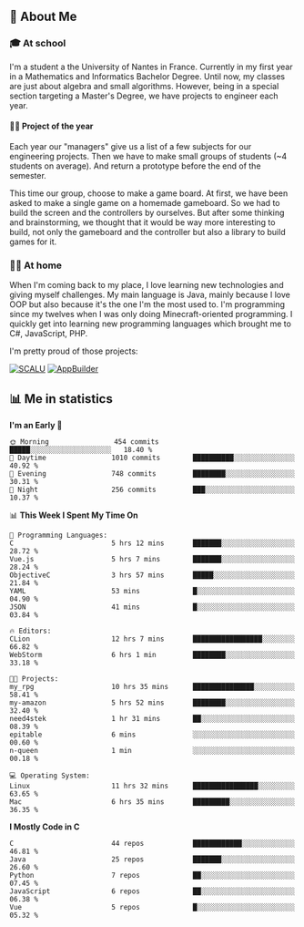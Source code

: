 ## 👀 About Me

### 🎓 At school

I'm a student a the University of Nantes in France. Currently in my first year in a Mathematics and Informatics Bachelor Degree. Until now, my classes are just about algebra and small algorithms. However, being in a special section targeting a Master's Degree, we have projects to engineer each year. 

#### 🔧🔬 Project of the year

Each year our "managers" give us a list of a few subjects for our engineering projects. Then we have to make small groups of students (~4 students on average). And return a prototype before the end of the semester.

This time our group, choose to make a game board. At first, we have been asked to make a single game on a homemade gameboard. So we had to build the screen and the controllers by ourselves. 
But after some thinking and brainstorming, we thought that it would be way more interesting to build, not only the gameboard and the controller but also a library to build games for it.

### 👨‍💻 At home

When I'm coming back to my place, I love learning new technologies and giving myself challenges. My main language is Java, mainly because I love OOP but also because it's the one I'm the most used to. I'm programming since my twelves when I was only doing Minecraft-oriented programming.  I quickly get into learning new programming languages which brought me to C#, JavaScript, PHP. 

I'm pretty proud of those projects:

[![SCALU](https://github-readme-stats.vercel.app/api/pin?username=renardfute&repo=SCALU)](https://github.com/renardfute/scalu)
[![AppBuilder](https://github-readme-stats.vercel.app/api/pin?username=pulsedev2&repo=AppBuilder)](https://github.com/pulsedev2/AppBuilder)

## 📊 Me in statistics
<!--START_SECTION:waka-->
**I'm an Early 🐤** 

```text
🌞 Morning                454 commits         █████░░░░░░░░░░░░░░░░░░░░   18.40 % 
🌆 Daytime                1010 commits        ██████████░░░░░░░░░░░░░░░   40.92 % 
🌃 Evening                748 commits         ████████░░░░░░░░░░░░░░░░░   30.31 % 
🌙 Night                  256 commits         ███░░░░░░░░░░░░░░░░░░░░░░   10.37 % 
```


📊 **This Week I Spent My Time On** 

```text
💬 Programming Languages: 
C                        5 hrs 12 mins       ███████░░░░░░░░░░░░░░░░░░   28.72 % 
Vue.js                   5 hrs 7 mins        ███████░░░░░░░░░░░░░░░░░░   28.24 % 
ObjectiveC               3 hrs 57 mins       █████░░░░░░░░░░░░░░░░░░░░   21.84 % 
YAML                     53 mins             █░░░░░░░░░░░░░░░░░░░░░░░░   04.90 % 
JSON                     41 mins             █░░░░░░░░░░░░░░░░░░░░░░░░   03.84 % 

🔥 Editors: 
CLion                    12 hrs 7 mins       █████████████████░░░░░░░░   66.82 % 
WebStorm                 6 hrs 1 min         ████████░░░░░░░░░░░░░░░░░   33.18 % 

🐱‍💻 Projects: 
my_rpg                   10 hrs 35 mins      ███████████████░░░░░░░░░░   58.41 % 
my-amazon                5 hrs 52 mins       ████████░░░░░░░░░░░░░░░░░   32.40 % 
need4stek                1 hr 31 mins        ██░░░░░░░░░░░░░░░░░░░░░░░   08.39 % 
epitable                 6 mins              ░░░░░░░░░░░░░░░░░░░░░░░░░   00.60 % 
n-queen                  1 min               ░░░░░░░░░░░░░░░░░░░░░░░░░   00.18 % 

💻 Operating System: 
Linux                    11 hrs 32 mins      ████████████████░░░░░░░░░   63.65 % 
Mac                      6 hrs 35 mins       █████████░░░░░░░░░░░░░░░░   36.35 % 
```

**I Mostly Code in C** 

```text
C                        44 repos            ████████████░░░░░░░░░░░░░   46.81 % 
Java                     25 repos            ███████░░░░░░░░░░░░░░░░░░   26.60 % 
Python                   7 repos             ██░░░░░░░░░░░░░░░░░░░░░░░   07.45 % 
JavaScript               6 repos             ██░░░░░░░░░░░░░░░░░░░░░░░   06.38 % 
Vue                      5 repos             █░░░░░░░░░░░░░░░░░░░░░░░░   05.32 % 
```




<!--END_SECTION:waka-->

